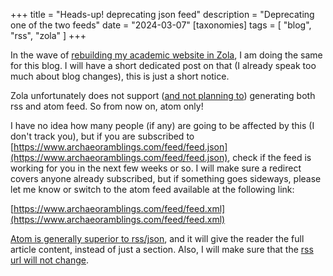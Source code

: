 +++
title = "Heads-up! deprecating json feed"
description = "Deprecating one of the two feeds"
date = "2024-03-07"
[taxonomies]
tags = [ "blog", "rss", "zola" ]
+++

In the wave of [rebuilding my academic website in Zola](../rebuilding-my-academic-website-with-zola/), I am doing the same for this blog. I will have a short dedicated post on that (I already speak too much about blog changes), this is just a short notice.

Zola unfortunately does not support ([and not planning to](https://zola.discourse.group/t/generate-both-rss-and-atom-feeds/441)) generating both rss and atom feed. So from now on, atom only!

I have no idea how many people (if any) are going to be affected by this (I don't track you), but if you are subscribed to [https://www.archaeoramblings.com/feed/feed.json](https://www.archaeoramblings.com/feed/feed.json), check if the feed is working for you in the next few weeks or so. I will make sure a redirect covers anyone already subscribed, but if something goes sideways, please let me know or switch to the atom feed available at the following link: 

[https://www.archaeoramblings.com/feed/feed.xml](https://www.archaeoramblings.com/feed/feed.xml)

[Atom is generally superior to rss/json](https://danielmiessler.com/p/atom-rss-why-we-should-just-call-them-feeds-instead-of-rss-feeds/), and it will give the reader the full article content, instead of just a section. Also, I will make sure that the [rss url will not change](https://kevquirk.com/dont-change-your-rss-url).